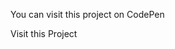 You can visit this project on CodePen 
<link href="https://codepen.io/srey/pen/ExXPaOQ">Visit this Project</link>